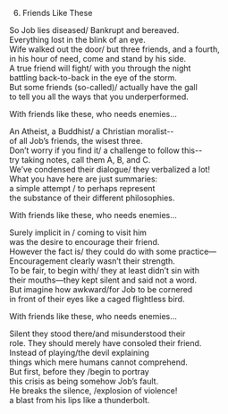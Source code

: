 6. Friends Like These  
  
So Job lies diseased/ Bankrupt and bereaved.  
Everything lost in the blink of an eye.  
Wife walked out the door/ but three friends, and a fourth,  
in his hour of need, come and stand by his side.  
A true friend will fight/ with you through the night  
battling back-to-back in the eye of the storm.  
But some friends (so-called)/ actually have the gall  
to tell you all the ways that you underperformed.  
  
With friends like these, who needs enemies…  
  
An Atheist, a Buddhist/ a Christian moralist--  
of all Job’s friends, the wisest three.  
Don’t worry if you find it/ a challenge to follow this--  
try taking notes, call them A, B, and C.  
We’ve condensed their dialogue/ they verbalized a lot!  
What you have here are just summaries:  
a simple attempt / to perhaps represent  
the substance of their different philosophies.  
  
With friends like these, who needs enemies…  
  
Surely implicit in / coming to visit him  
was the desire to encourage their friend.  
However the fact is/ they could do with some practice—  
Encouragement clearly wasn’t their strength.  
To be fair, to begin with/ they at least didn’t sin with  
their mouths—they kept silent and said not a word.  
But imagine how awkward/for Job to be cornered  
in front of their eyes like a caged flightless bird.  
  
With friends like these, who needs enemies…  
  
Silent they stood there/and misunderstood their  
role. They should merely have consoled their friend.  
Instead of playing/the devil explaining  
things which mere humans cannot comprehend.  
But first, before they /begin to portray  
this crisis as being somehow Job’s fault.  
He breaks the silence, /explosion of violence!  
a blast from his lips like a thunderbolt.  
  
